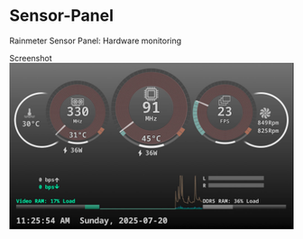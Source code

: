 # Sensor-Panel
Rainmeter Sensor Panel: Hardware monitoring

Screenshot
![Screenshot](@Resources/Imgs/Screenshot.jpg)
